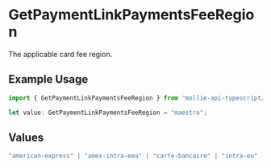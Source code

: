 # GetPaymentLinkPaymentsFeeRegion

The applicable card fee region.

## Example Usage

```typescript
import { GetPaymentLinkPaymentsFeeRegion } from "mollie-api-typescript/models/operations";

let value: GetPaymentLinkPaymentsFeeRegion = "maestro";
```

## Values

```typescript
"american-express" | "amex-intra-eea" | "carte-bancaire" | "intra-eu" | "intra-eu-corporate" | "domestic" | "maestro" | "other" | "inter" | "intra-eea"
```